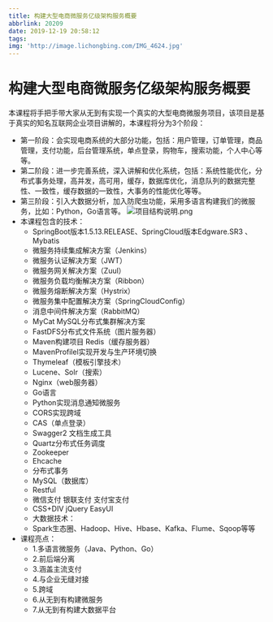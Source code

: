 ```yaml
---
title: 构建大型电商微服务亿级架构服务概要
abbrlink: 20209
date: 2019-12-19 20:58:12
tags:
img: 'http://image.lichongbing.com/IMG_4624.jpg'
---
```

# 构建大型电商微服务亿级架构服务概要
本课程将手把手带大家从无到有实现一个真实的大型电商微服务项目，该项目是基于真实的知名互联网企业项目讲解的，本课程将分为3个阶段：

* 第一阶段：会实现电商系统的大部分功能，包括：用户管理，订单管理，商品管理，支付功能，后台管理系统，单点登录，购物车，搜索功能，个人中心等等。
* 第二阶段：进一步完善系统，深入讲解和优化系统，包括：系统性能优化，分布式事务处理，高并发，高可用，缓存，数据库优化，消息队列的数据完整性、一致性，缓存数据的一致性，大事务的性能优化等等。
* 第三阶段：引入大数据分析，加入防爬虫功能，采用多语言构建我们的微服务，比如：Python，Go语言等。
  ![项目结构说明.png](http://image.lichongbing.com/static/db3945b7309655a626f529cfa1691a55.png)
* 本课程包含的技术：
    + SpringBoot版本1.5.13.RELEASE、SpringCloud版本Edgware.SR3 、Mybatis
    + 微服务持续集成解决方案（Jenkins）
    + 微服务认证解决方案（JWT）
    + 微服务网关解决方案（Zuul）
    + 微服务负载均衡解决方案（Ribbon）
    + 微服务熔断解决方案（Hystrix）
    + 微服务集中配置解决方案（SpringCloudConfig）
    + 消息中间件解决方案（RabbitMQ）
    + MyCat MySQL分布式集群解决方案
    + FastDFS分布式文件系统（图片服务器）
    + Maven构建项目 Redis（缓存服务器）
    + MavenProfilel实现开发与生产环境切换
    + Thymeleaf（模板引擎技术）
    + Lucene、Solr（搜索）
    + Nginx（web服务器）
    + Go语言
    + Python实现消息通知微服务
    + CORS实现跨域
    + CAS（单点登录）
    + Swagger2 文档生成工具
    + Quartz分布式任务调度
    + Zookeeper
    + Ehcache
    + 分布式事务
    + MySQL（数据库）
    + Restful
    + 微信支付 银联支付 支付宝支付
    + CSS+DIV jQuery EasyUI
    + 大数据技术：
    + Spark生态圈、Hadoop、Hive、Hbase、Kafka、Flume、Sqoop等等
* 课程亮点：
    + 1.多语言微服务（Java、Python、Go）
    + 2.前后端分离
    + 3.涵盖主流支付
    + 4.与企业无缝对接
    + 5.跨域
    + 6.从无到有构建微服务
    + 7.从无到有构建大数据平台
